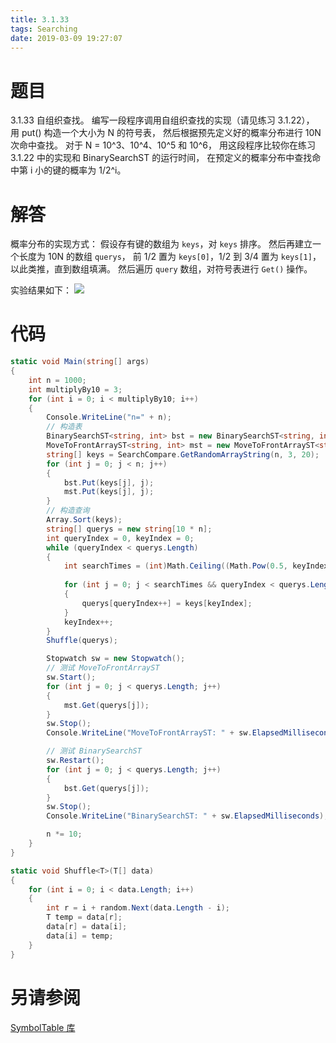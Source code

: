 ```yaml
---
title: 3.1.33
tags: Searching
date: 2019-03-09 19:27:07
---
```


# 题目

3.1.33
自组织查找。
编写一段程序调用自组织查找的实现（请见练习 3.1.22），
用 put() 构造一个大小为 N 的符号表，
然后根据预先定义好的概率分布进行 10N 次命中查找。
对于 N = 10^3、10^4、10^5 和 10^6，
用这段程序比较你在练习 3.1.22 中的实现和 BinarySearchST 的运行时间，
在预定义的概率分布中查找命中第 i 小的键的概率为 1/2^i。

# 解答

概率分布的实现方式：
假设存有键的数组为 `keys`，对 `keys` 排序。
然后再建立一个长度为 10N 的数组 `querys`，
前 1/2 置为 `keys[0]`，1/2 到 3/4 置为 `keys[1]`，以此类推，直到数组填满。
然后遍历 `query` 数组，对符号表进行 `Get()` 操作。

实验结果如下：
![](./1.png)

# 代码

```csharp
static void Main(string[] args)
{
    int n = 1000;
    int multiplyBy10 = 3;
    for (int i = 0; i < multiplyBy10; i++)
    {
        Console.WriteLine("n=" + n);
        // 构造表
        BinarySearchST<string, int> bst = new BinarySearchST<string, int>(n);
        MoveToFrontArrayST<string, int> mst = new MoveToFrontArrayST<string, int>(n);
        string[] keys = SearchCompare.GetRandomArrayString(n, 3, 20);
        for (int j = 0; j < n; j++)
        {
            bst.Put(keys[j], j);
            mst.Put(keys[j], j);
        }
        // 构造查询
        Array.Sort(keys);
        string[] querys = new string[10 * n];
        int queryIndex = 0, keyIndex = 0;
        while (queryIndex < querys.Length)
        {
            int searchTimes = (int)Math.Ceiling((Math.Pow(0.5, keyIndex + 1) * querys.Length));
                    
            for (int j = 0; j < searchTimes && queryIndex < querys.Length; j++)
            {
                querys[queryIndex++] = keys[keyIndex];
            }
            keyIndex++;
        }
        Shuffle(querys);

        Stopwatch sw = new Stopwatch();
        // 测试 MoveToFrontArrayST
        sw.Start();
        for (int j = 0; j < querys.Length; j++)
        {
            mst.Get(querys[j]);
        }
        sw.Stop();
        Console.WriteLine("MoveToFrontArrayST: " + sw.ElapsedMilliseconds);

        // 测试 BinarySearchST
        sw.Restart();
        for (int j = 0; j < querys.Length; j++)
        {
            bst.Get(querys[j]);
        }
        sw.Stop();
        Console.WriteLine("BinarySearchST: " + sw.ElapsedMilliseconds);

        n *= 10;
    }
}

static void Shuffle<T>(T[] data)
{
    for (int i = 0; i < data.Length; i++)
    {
        int r = i + random.Next(data.Length - i);
        T temp = data[r];
        data[r] = data[i];
        data[i] = temp;
    }
}
```

# 另请参阅

[SymbolTable 库](https://alg4.ikesnowy.com/docs/api/SymbolTable.html)